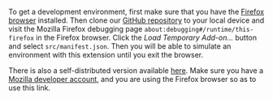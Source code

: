 To get a development environment, first make sure that you have the [Firefox browser](https://www.mozilla.org/en-US/firefox/new/) installed. Then clone our [GitHub repository](https://github.com/ossd-s23/YouTube-Customizer) to your local device and visit the Mozilla Firefox debugging page `about:debugging#/runtime/this-firefox` in the Firefox browser. Click the *Load Temporary Add-on...* button and select `src/manifest.json`. Then you will be able to simulate an environment with this extension until you exit the browser.

There is also a self-distributed version available [here](https://addons.mozilla.org/firefox/downloads/file/4069744/438bf7e9f2714ba58ac1-1.0.xpi). Make sure you have a [Mozilla developer account](https://addons.mozilla.org/en-US/firefox/), and you are using the Firefox browser so as to use this link.
